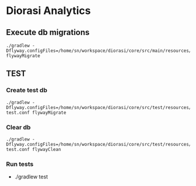 # Diorasi Analytics

## Execute db migrations
```
./gradlew -Dflyway.configFiles=/home/sn/workspace/diorasi/core/src/main/resources/flyway.conf flywayMigrate
```


## TEST

### Create test db
```
./gradlew -Dflyway.configFiles=/home/sn/workspace/diorasi/core/src/test/resources/flyway-test.conf flywayMigrate
```

### Clear db
```
./gradlew -Dflyway.configFiles=/home/sn/workspace/diorasi/core/src/test/resources/flyway-test.conf flywayClean
```

### Run tests
- ./gradlew test

